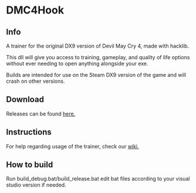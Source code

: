 # DMC4Hook #

## Info
A trainer for the original DX9 version of Devil May Cry 4, made with hacklib.

This dll will give you access to training, gameplay, and quality of life options without ever needing to open anything alongside your exe.

Builds are intended for use on the Steam DX9 version of the game and will crash on other versions.

## Download
Releases can be found [here.](https://github.com/muhopensores/dmc4_hook/releases)

## Instructions
For help regarding usage of the trainer, check our [wiki.](https://github.com/muhopensores/dmc4_hook/wiki)

## How to build
Run build_debug.bat/build_release.bat edit bat files according to your visual studio version if needed.
